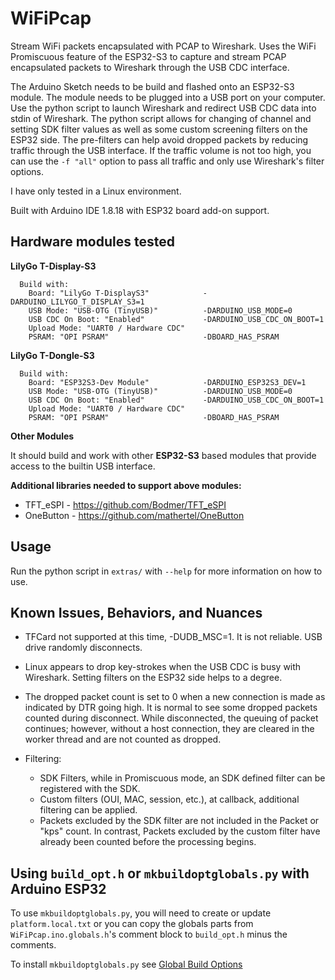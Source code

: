 # WiFiPcap
Stream WiFi packets encapsulated with PCAP to Wireshark. Uses the WiFi Promiscuous feature of the ESP32-S3 to capture and stream PCAP encapsulated packets to Wireshark through the USB CDC interface.

The Arduino Sketch needs to be build and flashed onto an ESP32-S3 module. The
module needs to be plugged into a USB port on your computer. Use the python
script to launch Wireshark and redirect USB CDC data into stdin of Wireshark.
The python script allows for changing of channel and setting SDK filter values
as well as some custom screening filters on the ESP32 side. The pre-filters can
help avoid dropped packets by reducing traffic through the USB interface. If the
traffic volume is not too high, you can use the `-f "all"` option to pass all
traffic and only use Wireshark's filter options.

I have only tested in a Linux environment.

Built with Arduino IDE 1.8.18 with ESP32 board add-on support.


## Hardware modules tested

**LilyGo T-Display-S3**
```
  Build with:
    Board: "LilyGo T-DisplayS3"            -DARDUINO_LILYGO_T_DISPLAY_S3=1
    USB Mode: "USB-OTG (TinyUSB)"          -DARDUINO_USB_MODE=0
    USB CDC On Boot: "Enabled"             -DARDUINO_USB_CDC_ON_BOOT=1
    Upload Mode: "UART0 / Hardware CDC"
    PSRAM: "OPI PSRAM"                     -DBOARD_HAS_PSRAM
```
**LilyGo T-Dongle-S3**
```
  Build with:
    Board: "ESP32S3-Dev Module"            -DARDUINO_ESP32S3_DEV=1
    USB Mode: "USB-OTG (TinyUSB)"          -DARDUINO_USB_MODE=0
    USB CDC On Boot: "Enabled"             -DARDUINO_USB_CDC_ON_BOOT=1
    Upload Mode: "UART0 / Hardware CDC"
    PSRAM: "OPI PSRAM"                     -DBOARD_HAS_PSRAM
```

**Other Modules**

It should build and work with other __ESP32-S3__ based modules that provide
access to the builtin USB interface.

**Additional libraries needed to support above modules:**
* TFT_eSPI  - https://github.com/Bodmer/TFT_eSPI
* OneButton - https://github.com/mathertel/OneButton

## Usage
Run the python script in `extras/` with `--help` for more information on how to use.

## Known Issues, Behaviors, and Nuances

* TFCard not supported at this time, -DUDB_MSC=1. It is not reliable. USB drive randomly disconnects.

* Linux appears to drop key-strokes when the USB CDC is busy with Wireshark. Setting filters on the ESP32 side helps to a degree.

* The dropped packet count is set to 0 when a new connection is made as indicated by DTR going high. It is normal to see some dropped packets counted during disconnect. While disconnected, the queuing of packet continues; however, without a host connection, they are cleared in the worker thread and are not counted as dropped.

* Filtering:
  * SDK Filters, while in Promiscuous mode, an SDK defined filter can be registered with the SDK.
  * Custom filters (OUI, MAC, session, etc.), at callback, additional filtering can be applied.
  * Packets excluded by the SDK filter are not included in the Packet or "kps" count. In contrast, Packets excluded by the custom filter have already been counted before the processing begins.


## Using `build_opt.h` or `mkbuildoptglobals.py` with Arduino ESP32

To use `mkbuildoptglobals.py`, you will need to create or update `platform.local.txt` or you
can copy the globals parts from `WiFiPcap.ino.globals.h`'s comment block to
`build_opt.h` minus the comments.

To install `mkbuildoptglobals.py` see [Global Build Options](https://github.com/mhightower83/WiFiPcap/wiki/Global-Build-Options)
